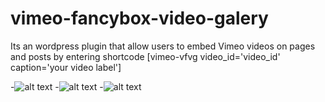 vimeo-fancybox-video-galery
===========================

Its an wordpress plugin that allow users to embed Vimeo videos on pages and posts by entering shortcode [vimeo-vfvg video_id='video_id' caption='your video label']

-![alt text](https://github.com/toscano/vimeo-fancybox-video-galery/blob/master/screenshot-1.png?raw=true "Edit post screenshot")
-![alt text](https://github.com/toscano/vimeo-fancybox-video-galery/blob/master/screenshot-2.png?raw=true "Viewing post")
-![alt text](https://github.com/toscano/vimeo-fancybox-video-galery/blob/master/screenshot-3.png?raw=true "Fancybox video player")